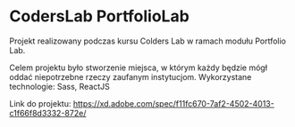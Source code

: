 # CodersLab PortfolioLab

Projekt realizowany podczas kursu Colders Lab w ramach modułu Portfolio Lab. 

Celem projektu było stworzenie miejsca, w którym każdy będzie mógł oddać niepotrzebne rzeczy zaufanym instytucjom.
Wykorzystane technologie: Sass, ReactJS


Link do projektu: https://xd.adobe.com/spec/f11fc670-7af2-4502-4013-c1f66f8d3332-872e/